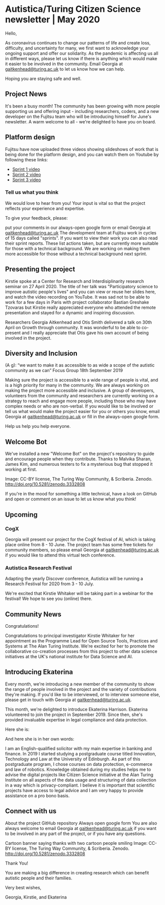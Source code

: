 # Autistica/Turing Citizen Science newsletter | May 2020

Hello,

As coronavirus continues to change our patterns of life and create loss, difficulty, and uncertainty for many, we first want to acknowledge your ongoing support and offer our solidarity. As the pandemic is affecting us all in different ways, please let us know if there is anything which would make it easier to be involved in the community. Email Georgia at gaitkenhead@turing.ac.uk to let us know how we can help.

Hoping you are staying safe and well.

## Project News

It's been a busy month! The community has been growing with more people supporting us and offering input - including researchers, coders, and a new developer on the Fujitsu team who will be introducing himself for June's newsletter. A warm welcome to all - we're delighted to have you on board.

## Platform design

Fujitsu have now uploaded three videos showing slideshows of work that is being done for the platform design, and you can watch them on Youtube by following these links:

* [Sprint 1 video](https://www.youtube.com/watch?v=4f6kn5HLysc)
* [Sprint 2 video](https://www.youtube.com/watch?v=A_6uOwFZRfo&feature=youtu.be)
* [Sprint 3 video](https://www.youtube.com/watch?v=IG-Vq8m8ELA&feature=youtu.be)

### Tell us what you think

We would love to hear from you! Your input is vital so that the project reflects your experience and expertise.

To give your feedback, please:

put your comments in our always-open google form
or email Georgia at gaitkenhead@turing.ac.uk
The development team at Fujitsu work in cycles of 15 days called "sprints". If you want to view their work you can also read their sprint reports. These list actions taken, but are currently more suitable for those with a technical background. We are working on making them more accessible for those without a technical background next sprint.

## Presenting the project

Kirstie spoke at a Center for Research and Interdisiplinarity research seminar on 27 April 2020. The title of her talk was "Participatory science to improve autistic people's lives" and you can view or reuse her slides here, and watch the video recording on YouTube. It was sad not to be able to work for a few days in Paris with project collaborator Bastian Greshake Tzovaras but Kirstie really appreciated everyone who attended the remote presentation and stayed for a dynamic and inspiring discussion.

Researchers Georgia Aitkenhead and Otis Smith delivered a talk on 30th April on Growth through community. It was wonderful to be able to co-present and I really appreciate that Otis gave his own account of being involved in the project.

## Diversity and Inclusion

(A g): “we want to make it as accessible to as wide a scope of the autistic community as we can” Focus Group 18th September 2019

Making sure the project is accessible to a wide range of people is vital, and is a high priority for many in the community. We are always working on making the project more accessible and inclusive. A group of developers, volunteers from the community and researchers are currently working on a strategy to reach and engage more people, including those who may have complex needs or who are non-verbal. If you would like to be involved or tell us what would make the project easier for you or others you know, email Georgia at gaitkenhead@turing.ac.uk or fill in the always-open google form.

Help us help you help everyone.

## Welcome Bot

We've installed a new "Welcome Bot" on the project's repository to guide and encourage people when they contribute. Thanks to Malvika Sharan, James Kim, and numerous testers to fix a mysterious bug that stopped it working at first.

Image: CC-BY license, The Turing Way Community, & Scriberia. Zenodo. http://doi.org/10.5281/zenodo.3332808

If you're in the mood for something a little technical, have a look on GitHub and open or comment on an issue to let us know what you think!

## Upcoming

### CogX

Georgia will present our project for the CogX festival of AI, which is taking place online from 8 - 10 June. The project team has some free tickets for community members, so please email Georgia at gaitkenhead@turing.ac.uk if you would like to attend this virtual tech conference.

### Autistica Research Festival

Adapting the yearly Discover conference, Autistica will be running a Research Festival for 2020 from 3 - 10 July.

We're excited that Kirstie Whitaker will be taking part in a webinar for the festival! We hope to see you (online) there.

## Community News

Congratulations!

Congratulations to principal investigator Kirstie Whitaker for her appointment as the Programme Lead for Open Source Tools, Practices and Systems at The Alan Turing Institute. We're excited for her to promote the collaborative co-creation processes from this project to other data science initiatives at the UK's national institute for Data Science and AI.

## Introducing Ekaterina

Every month, we're introducing a new member of the community to show the range of people involved in the project and the variety of contributions they're making. If you'd like to be interviewed, or to interview someone else, please get in touch with Georgia at gaitkenhead@turing.ac.uk.

This month, we're delighted to introduce Ekaterina Harrison. Ekaterina volunteered to join the project in September 2019. Since then, she's provided invaluable expertise in legal compliance and data protection.

Here she is:

And here she is in her own words:

I am an English-qualified solicitor with my main expertise in banking and finance. In 2019 I started studying a postgraduate course titled Innovation, Technology and Law at the University of Edinburgh. As part of this postgraduate program, I chose courses on data protection, e-commerce and law of robotics. Knowledge obtained during my studies helps me to advise the digital projects like Citizen Science initiative at the Alan Turing Institute on all aspects of the data usage and structuring of data collection in a way which is privacy-compliant. I believe it is important that scientific projects have access to legal advice and I am very happy to provide assistance on a pro bono basis.

## Connect with us

About the project
GitHub repository
Always open google form
You are also always welcome to email Georgia at gaitkenhead@turing.ac.uk if you want to be involved in any part of the project, or if you have any questions.

Cartoon banner saying thanks with two cartoon people smiling  Image: CC-BY license, The Turing Way Community, & Scriberia. Zenodo. http://doi.org/10.5281/zenodo.3332808

Thank You!

You are making a big difference in creating research which can benefit autistic people and their families.
 

Very best wishes,

Georgia, Kirstie, and Ekaterina
